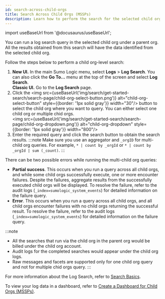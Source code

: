 ```yaml
---
id: search-across-child-orgs
title: Search Across Child Orgs (MSSPs)
description: Learn how to perform the search for the selected child org.
---
```


import useBaseUrl from '@docusaurus/useBaseUrl';

You can run a log search query in the selected child org under a parent org. All the results obtained from this search will have the data identified from the selected child org.

Follow the steps below to perform a child org-level search:

1. **New UI.** In the main Sumo Logic menu, select **Logs** > **Log Search**. You can also click the **Go To...** menu at the top of the screen and select **Log Search**.<br/>**Classic UI.** Go to the **Log Search** page.
1. Click the <img src={useBaseUrl('img/search/get-started-search/search-page/child-org-select-button.png')} alt="child-org-select-button" style={{border: '1px solid gray'}} width="30"/> button to select the child org where you want to query. You can either select one child org or multiple chid orgs.<br/><img src={useBaseUrl('img/search/get-started-search/search-page/child-org-dropdown.png')} alt="child-org-dropdown" style={{border: '1px solid gray'}} width="800"/>
1. Enter the required query and click the search button to obtain the search results.
    :::note
    Make sure you use an aggregator and `_orgID` for multi-child org queries. For example, `* | count by _orgId` or `* | count by _orgId | sum (_count)`.
    :::

There can be two possible errors while running the multi-child org queries:

- **Partial success**. This occurs when you run a query across all child orgs, and while some child orgs successfully execute, one or more encounter failures. Despite the failures, aggregate results from the successfully executed child orgs will be displayed. To resolve the failure, refer to the audit logs (`_index=sumologic_system_events`) for detailed information on the failure query.
- **Error**. This occurs when you run a query across all child orgs, and all child orgs encounter failures with no child orgs returning the successful result. To resolve the failure, refer to the audit logs (`_index=sumologic_system_events`) for detailed information on the failure query.

:::note
- All the searches that run via the child org in the parent org would be billed under the child org account.
- Audit logs for the completed searches would appear under the child org logs.
- Raw messages and facets are supported only for one child org query and not for multiple chid orgs query.
:::

For more information about the Log Search, refer to [Search Basics](/docs/search/get-started-with-search/search-basics/).

To view your log data in a dashboard, refer to [Create a Dashboard for Child Orgs (MSSPs)](/docs/dashboards/dashboard-child-orgs).
